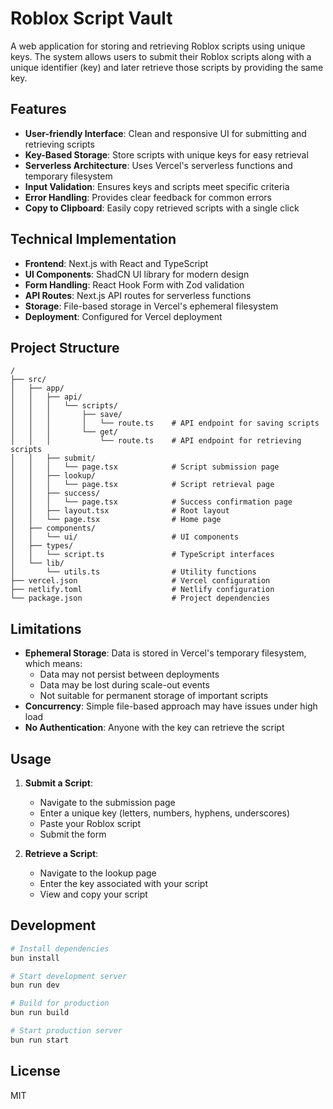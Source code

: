 # Roblox Script Vault

A web application for storing and retrieving Roblox scripts using unique keys. The system allows users to submit their Roblox scripts along with a unique identifier (key) and later retrieve those scripts by providing the same key.

## Features

- **User-friendly Interface**: Clean and responsive UI for submitting and retrieving scripts
- **Key-Based Storage**: Store scripts with unique keys for easy retrieval
- **Serverless Architecture**: Uses Vercel's serverless functions and temporary filesystem
- **Input Validation**: Ensures keys and scripts meet specific criteria
- **Error Handling**: Provides clear feedback for common errors
- **Copy to Clipboard**: Easily copy retrieved scripts with a single click

## Technical Implementation

- **Frontend**: Next.js with React and TypeScript
- **UI Components**: ShadCN UI library for modern design
- **Form Handling**: React Hook Form with Zod validation
- **API Routes**: Next.js API routes for serverless functions
- **Storage**: File-based storage in Vercel's ephemeral filesystem
- **Deployment**: Configured for Vercel deployment

## Project Structure

```
/
├── src/
│   ├── app/
│   │   ├── api/
│   │   │   └── scripts/
│   │   │       ├── save/
│   │   │       │   └── route.ts    # API endpoint for saving scripts
│   │   │       └── get/
│   │   │           └── route.ts    # API endpoint for retrieving scripts
│   │   ├── submit/
│   │   │   └── page.tsx            # Script submission page
│   │   ├── lookup/
│   │   │   └── page.tsx            # Script retrieval page
│   │   ├── success/
│   │   │   └── page.tsx            # Success confirmation page
│   │   ├── layout.tsx              # Root layout
│   │   └── page.tsx                # Home page
│   ├── components/
│   │   └── ui/                     # UI components
│   ├── types/
│   │   └── script.ts               # TypeScript interfaces
│   └── lib/
│       └── utils.ts                # Utility functions
├── vercel.json                     # Vercel configuration
├── netlify.toml                    # Netlify configuration
└── package.json                    # Project dependencies
```

## Limitations

- **Ephemeral Storage**: Data is stored in Vercel's temporary filesystem, which means:
  - Data may not persist between deployments
  - Data may be lost during scale-out events
  - Not suitable for permanent storage of important scripts
- **Concurrency**: Simple file-based approach may have issues under high load
- **No Authentication**: Anyone with the key can retrieve the script

## Usage

1. **Submit a Script**:
   - Navigate to the submission page
   - Enter a unique key (letters, numbers, hyphens, underscores)
   - Paste your Roblox script
   - Submit the form

2. **Retrieve a Script**:
   - Navigate to the lookup page
   - Enter the key associated with your script
   - View and copy your script

## Development

```bash
# Install dependencies
bun install

# Start development server
bun run dev

# Build for production
bun run build

# Start production server
bun run start
```

## License

MIT
